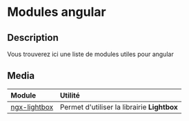 # Modules angular

## Description

Vous trouverez ici une liste de modules utiles pour angular

## Media

| Module | Utilité |
|:-------|:--------|
| [ngx-lightbox](https://www.npmjs.com/package/ngx-lightbox) | Permet d'utiliser la librairie **Lightbox** |
